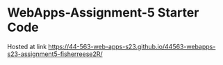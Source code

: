 # WebApps-Assignment-5 Starter Code
Hosted at link https://44-563-web-apps-s23.github.io/44563-webapps-s23-assignment5-fisherreese2R/
